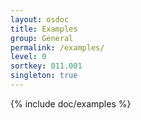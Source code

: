 ```yaml
---
layout: osdoc
title: Examples
group: General
permalink: /examples/
level: 0
sortkey: 011.001
singleton: true
---
```


<!-- Examples are auto-generated from the GitHub api -->

{% include doc/examples %}